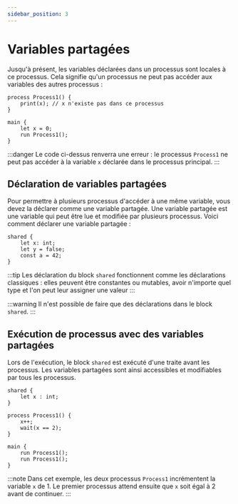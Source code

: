 ```yaml
---
sidebar_position: 3
---
```



# Variables partagées

Jusqu'à présent, les variables déclarées dans un processus sont locales à ce processus. Cela signifie qu'un processus ne peut pas accéder aux variables des autres processus :

```
process Process1() {
    print(x); // x n'existe pas dans ce processus
}

main {
    let x = 0;
    run Process1();
}
```
:::danger
Le code ci-dessus renverra une erreur : le processus `Process1` ne peut pas accéder à la variable `x` déclarée dans le processus principal.
:::


## Déclaration de variables partagées

Pour permettre à plusieurs processus d'accéder à une même variable, vous devez la déclarer comme une variable partagée. Une variable partagée est une variable qui peut être lue et modifiée par plusieurs processus. Voici comment déclarer une variable partagée :

```
shared {
    let x: int;
    let y = false;
    const a = 42;
}
```

:::tip
Les déclaration du block `shared` fonctionnent comme les déclarations classiques : elles peuvent être constantes ou mutables, avoir n'importe quel type et l'on peut leur assigner une valeur
:::

:::warning
Il n'est possible de faire que des déclarations dans le block `shared`.
:::

## Exécution de processus avec des variables partagées

Lors de l'exécution, le block `shared` est exécuté d'une traite avant les processus. Les variables partagées sont ainsi accessibles et modifiables par tous les processus.

```
shared {
    let x : int;
}

process Process1() {
    x++;
    wait(x == 2);
}

main {
    run Process1();
    run Process1();
}
```

:::note
Dans cet exemple, les deux processus `Process1` incrémentent la variable `x` de 1. Le premier processus attend ensuite que `x` soit égal à 2 avant de continuer.
:::